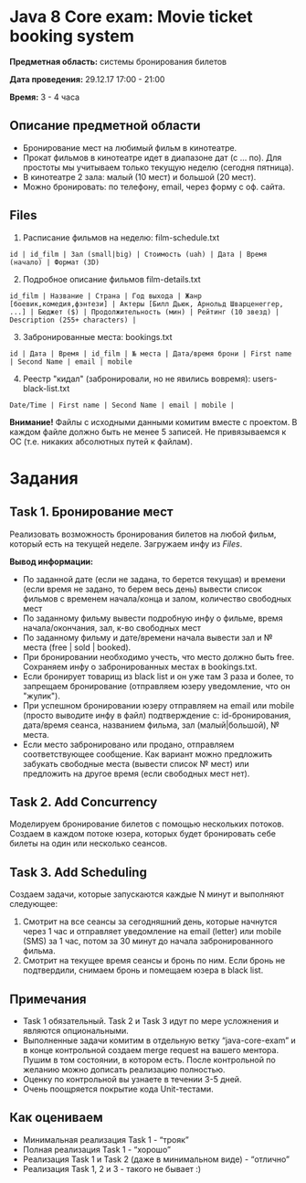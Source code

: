 # Java 8 Core exam: Movie ticket booking system
**Предметная область:** системы бронирования билетов

**Дата проведения:** 29.12.17 17:00 - 21:00

**Время:** 3 - 4 часа

## Описание предметной области
* Бронирование мест на любимый фильм в кинотеатре.
* Прокат фильмов в кинотеатре идет в диапазоне дат (с … по). Для простоты мы учитываем только текущую неделю (сегодня пятница).
* В кинотеатре 2 зала: малый (10 мест) и большой (20 мест).
* Можно бронировать: по телефону, email, через форму с оф. сайта.

## Files
1. Расписание фильмов на неделю: film-schedule.txt
```
id | id_film | Зал (small|big) | Стоимость (uah) | Дата | Время (начало) | Формат (3D)
```
2. Подробное описание фильмов film-details.txt
```
id_film | Название | Страна | Год выхода | Жанр [боевик,комедия,фэнтези] | Актеры [Билл Дьюк, Арнольд Шварценеггер, ...] | Бюджет ($) | Продолжительность (мин) | Рейтинг (10 звезд) | Description (255+ characters) |
```
3. Забронированные места: bookings.txt
```
id | Дата | Время | id_film | № места | Дата/время брони | First name | Second Name | email | mobile
```
4. Реестр "кидал" (забронировали, но не явились вовремя): users-black-list.txt
```
Date/Time | First name | Second Name | email | mobile |
```

**Внимание!** Файлы с исходными данными комитим вместе с проектом. В каждом файле должно быть не менее 5 записей. Не привязываемся к ОС (т.е. никаких абсолютных путей к файлам).

# Задания
## Task 1. Бронирование мест
Реализовать возможность бронирования билетов на любой фильм, который есть на текущей неделе. Загружаем инфу из *Files*.

**Вывод информации:**
* По заданной дате (если не задана, то берется текущая) и времени (если время не задано, то берем весь день) вывести список фильмов с временем начала/конца и залом, количество свободных мест
* По заданному фильму вывести подробную инфу о фильме, время начала/окончания, зал, к-во свободных мест
* По заданному фильму и дате/времени начала вывести зал и № места (free | sold | booked).
* При бронировании необходимо учесть, что место должно быть free. Сохраняем инфу о забронированных местах в bookings.txt.
* Если бронирует товарищ из black list и он уже там 3 раза и более, то запрещаем бронирование (отправляем юзеру уведомление, что он "жулик").
* При успешном бронировании юзеру отправляем на email или mobile (просто выводите инфу в файл) подтверждение с: id-бронирования, дата/время сеанса, названием фильма, зал (малый|большой), № места.
* Если место забронировано или продано, отправляем соответствующее сообщение. Как вариант можно предложить забукать свободные места (вывести список № мест) или предложить на другое время (если свободных мест нет).

## Task 2. Add Concurrency
Моделируем бронирование билетов с помощью нескольких потоков. Создаем в каждом потоке юзера, которых будет бронировать себе билеты на один или несколько сеансов.

## Task 3. Add Scheduling
Создаем задачи, которые запускаются каждые N минут и выполняют следующее:
1. Смотрит на все сеансы за сегодняшний день, которые начнутся через 1 час и отправляет уведомление на email (letter) или mobile (SMS) за 1 час, потом за 30 минут до начала забронированного фильма.
2. Смотрит на текущее время сеансы и бронь по ним. Если бронь не подтвердили, снимаем бронь и помещаем юзера в black list.

## Примечания
* Task 1 обязательный. Task 2 и Task 3 идут по мере усложнения и являются опциональными.
* Выполненные задачи комитим в отдельную ветку “java-core-exam” и в конце контрольной создаем merge request на вашего ментора. Пушим в том состоянии, в котором есть. После контрольной по желанию можно дописать реализацию полностью.
* Оценку по контрольной вы узнаете в течении 3-5 дней.
* Очень поощряется покрытие кода Unit-тестами.

## Как оцениваем
* Минимальная реализация Task 1 - “трояк”
* Полная реализация Task 1 - “хорошо”
* Реализация Task 1 и Task 2 (даже в минимальном виде) - “отлично”
* Реализация Task 1, 2 и 3 - такого не бывает :)